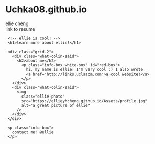# Uchka08.github.io
<!DOCTYPE html>

 <html>
   <head>
     <title>ellie's portfolio website</title>
     <link href="style.css" rel="stylesheet">
   </head>
   <body>
     <div class="fixed-top">
       <div class="navbar">
         <div>
           ellie cheng
         </div>
         <div class="text-right">
           link to resume
         </div>
       </div>
     </div>

     <!-- ellie is cool! -->
     <h1>learn more about ellie!</h1>

     <div class="grid-2">
       <div class="what-colin-said">
         <h2>about me</h2>
           <p class="info-box white-box" id="red-box">
             hi, my name is ellie! I'm very cool :) I also wrote
             <a href="http://links.uclaacm.com">a cool website!</a>
           </p>
       </div>
       <div class="what-colin-said">
         <img
           class="ellie-photo"
           src="https://ellieyhcheng.github.io/Assets/profile.jpg"
           alt="a great picture of ellie"
         />
       </div>
     </div>

     <p class="info-box">
       contact me! @ellie
     </p>
   </body>
 </html>
